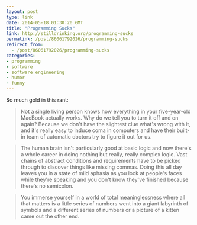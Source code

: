 ```yaml
---
layout: post
type: link
date: 2014-05-18 01:30:20 GMT
title: "Programming Sucks"
link: http://stilldrinking.org/programming-sucks
permalink: /post/86061792026/programming-sucks
redirect_from: 
  - /post/86061792026/programming-sucks
categories:
- programming
- software
- software engineering
- humor
- funny
---
```

<p>So much gold in this rant:</p>
<blockquote>Not a single living person knows how everything in your five-year-old MacBook actually works. Why do we tell you to turn it off and on again? Because we don't have the slightest clue what's wrong with it, and it's really easy to induce coma in computers and have their built-in team of automatic doctors try to figure it out for us.</blockquote>
<blockquote>The human brain isn't particularly good at basic logic and now there's a whole career in doing nothing but really, really complex logic. Vast chains of abstract conditions and requirements have to be picked through to discover things like missing commas. Doing this all day leaves you in a state of mild aphasia as you look at people's faces while they're speaking and you don't know they've finished because there's no semicolon. 
</blockquote>
<blockquote>You immerse yourself in a world of total meaninglessness where all that matters is a little series of numbers went into a giant labyrinth of symbols and a different series of numbers or a picture of a kitten came out the other end.</blockquote>